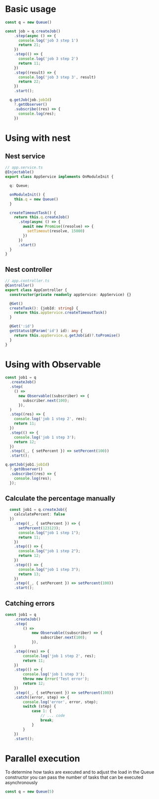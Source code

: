 # Basic usage
```typescript
const q = new Queue()

const job = q.createJob()
    .step(async () => {
      console.log('job 3 step 1')
      return 21;
    })
    .step(() => {
      console.log('job 3 step 2')
      return 11;
    })
    .step((result) => {
      console.log('job 3 step 3', result)
      return 22;
    })
    .start();

  q.getJob(job.jobId)
    ?.getObserver()
    .subscribe((res) => {
      console.log(res);
    })
```

# Using with nest
## Nest service
```typescript
// app.service.ts
@Injectable()
export class AppService implements OnModuleInit {

  q: Queue;

  onModuleInit() {
    this.q = new Queue()
  }

  createTimeoutTask() {
    return this.q.createJob()
      .step(async () => {
        await new Promise((resolve) => {
          setTimeout(resolve, 15000)
        })
      })
      .start()
  }
}
```

## Nest controller
```typescript
// app.controller.ts
@Controller()
export class AppController {
  constructor(private readonly appService: AppService) {}

  @Get()
  createTask(): {jobId: string} {
    return this.appService.createTimeoutTask()
  }

  @Get(':id')
  getStatus(@Param('id') id): any {
    return this.appService.q.getJob(id)?.toPromise()
  }
}
```
# Using with Observable
```typescript
const job1 = q
  .createJob()
  .step(
    () =>
      new Observable((subscriber) => {
        subscriber.next(100);
      }),
  )
  .step((res) => {
    console.log('job 1 step 2', res);
    return 11;
  })
  .step(() => {
    console.log('job 1 step 3');
    return 12;
  })
  .step((_, { setPercent }) => setPercent(100))
  .start();

q.getJob(job1.jobId)
  ?.getObserver()
  .subscribe((res) => {
    console.log(res);
  });
```

## Calculate the percentage manually
```typescript
  const job1 = q.createJob({
    calculatePercent: false
  })
    .step((_, { setPercent }) => {
      setPercent(123123);
      console.log("job 1 step 1");
      return 11;
    })
    .step(() => {
      console.log("job 1 step 2");
      return 12;
    })
    .step(() => {
      console.log("job 1 step 3");
      return 13;
    })
    .step((_, { setPercent }) => setPercent(100))
    .start();
```

## Catching errors
```typescript
const job1 = q
    .createJob()
    .step(
        () =>
            new Observable((subscriber) => {
                subscriber.next(100);
            }),
    )
    .step((res) => {
        console.log('job 1 step 2', res);
        return 11;
    })
    .step(() => {
        console.log('job 1 step 3');
        throw new Error('Test error');
        return 12;
    })
    .step((_, { setPercent }) => setPercent(100))
    .catch((error, step) => {
        console.log('error', error, step);
        switch (step) {
            case 1: {
                // ... code
                break;
            }
        }
    })
    .start();
```

# Parallel execution
To determine how tasks are executed and to adjust the load in the Queue constructor you can pass the number of tasks that can be executed asynchronously

```typescript
const q = new Queue(5)
```

